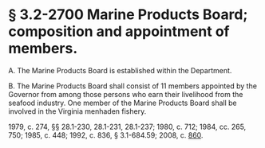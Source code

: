 # § 3.2-2700 Marine Products Board; composition and appointment of members.

<p>A. The Marine Products Board is established within the Department.</p><p>B. The Marine Products Board shall consist of 11 members appointed by the Governor from among those persons who earn their livelihood from the seafood industry. One member of the Marine Products Board shall be involved in the Virginia menhaden fishery.</p><p>1979, c. 274, §§ 28.1-230, 28.1-231, 28.1-237; 1980, c. 712; 1984, cc. 265, 750; 1985, c. 448; 1992, c. 836, § 3.1-684.59; 2008, c. <a href='http://lis.virginia.gov/cgi-bin/legp604.exe?081+ful+CHAP0860'>860</a>.</p>